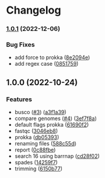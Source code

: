 # Changelog

### [1.0.1](https://www.github.com/currocam/IlluminaSnakemake/compare/v1.0.0...v1.0.1) (2022-12-06)


### Bug Fixes

* add force to prokka ([8e2094e](https://www.github.com/currocam/IlluminaSnakemake/commit/8e2094ea93f81e458f05c71dc8da5f1e3a02dae7))
* add regex case ([0851759](https://www.github.com/currocam/IlluminaSnakemake/commit/0851759ab5c11ac616e09de7be013645077d9d1f))

## 1.0.0 (2022-10-24)


### Features

* busco ([#3](https://www.github.com/currocam/IlluminaSnakemake/issues/3)) ([a3f1a39](https://www.github.com/currocam/IlluminaSnakemake/commit/a3f1a39622ad54fe796eaf036ab6e6ebe0718589))
* compare genomes ([#4](https://www.github.com/currocam/IlluminaSnakemake/issues/4)) ([3ef7f8a](https://www.github.com/currocam/IlluminaSnakemake/commit/3ef7f8a9655ede171e12628693768168463cc24a))
* default flags prokka ([61690f2](https://www.github.com/currocam/IlluminaSnakemake/commit/61690f24df77076c7b62e08fd9d4b24a9dc8a792))
* fastqc ([3046eb8](https://www.github.com/currocam/IlluminaSnakemake/commit/3046eb81044ec218b2ff67f2c1ebf6d1474bde82))
* prokka ([db05393](https://www.github.com/currocam/IlluminaSnakemake/commit/db05393987cb3c7654a3ab6028ea13865847e7cd))
* renaming files ([588c55d](https://www.github.com/currocam/IlluminaSnakemake/commit/588c55d8a553fbc18efcdd5442762e78cf96c21e))
* report ([0c88fbe](https://www.github.com/currocam/IlluminaSnakemake/commit/0c88fbe2541cc8a32713b7d7d1a1ba7702090344))
* search 16 using barrnap ([cd28f02](https://www.github.com/currocam/IlluminaSnakemake/commit/cd28f0299caaebab5050dc9cf1d9d2be2880dc63))
* spades ([14259f7](https://www.github.com/currocam/IlluminaSnakemake/commit/14259f76e4379f71ac064fc9e07c33d597f12eb2))
* trimming ([6150b77](https://www.github.com/currocam/IlluminaSnakemake/commit/6150b7717649c6075fa85e51261576c1bb580bff))
